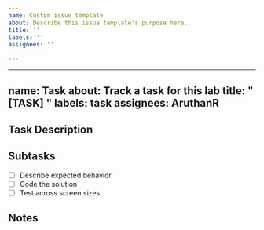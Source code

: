 ```yaml
---
name: Custom issue template
about: Describe this issue template's purpose here.
title: ''
labels: ''
assignees: ''

---
```


---
name: Task
about: Track a task for this lab
title: "[TASK] "
labels: task
assignees: AruthanR
---

## Task Description
<!-- e.g., Add flexbox layout to meeting minutes page -->

## Subtasks
- [ ] Describe expected behavior
- [ ] Code the solution
- [ ] Test across screen sizes

## Notes
<!-- Optional: add screenshots, links, blockers, etc. -->
